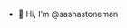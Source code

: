 - 👋 Hi, I’m @sashastoneman

<!---
sashastoneman/sashastoneman is a ✨ special ✨ repository because its `README.md` (this file) appears on your GitHub profile.
You can click the Preview link to take a look at your changes.
--->
